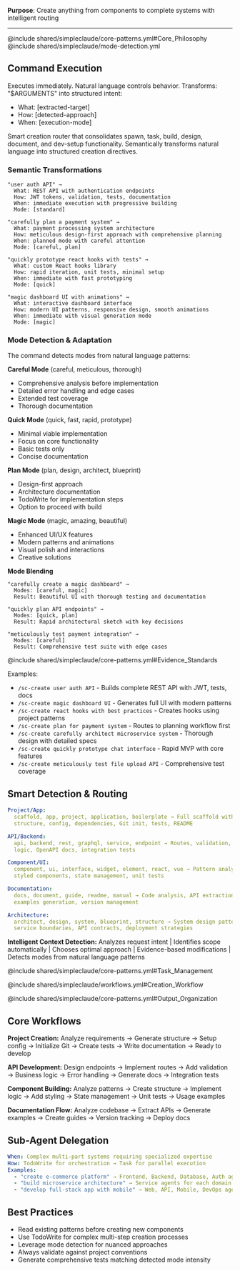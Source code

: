 **Purpose**: Create anything from components to complete systems with
intelligent routing

---

@include shared/simpleclaude/core-patterns.yml#Core_Philosophy @include
shared/simpleclaude/mode-detection.yml

## Command Execution

Executes immediately. Natural language controls behavior. Transforms:
"$ARGUMENTS" into structured intent:

- What: [extracted-target]
- How: [detected-approach]
- When: [execution-mode]

Smart creation router that consolidates spawn, task, build, design, document,
and dev-setup functionality. Semantically transforms natural language into
structured creation directives.

### Semantic Transformations

```
"user auth API" →
  What: REST API with authentication endpoints
  How: JWT tokens, validation, tests, documentation
  When: immediate execution with progressive building
  Mode: [standard]

"carefully plan a payment system" →
  What: payment processing system architecture
  How: meticulous design-first approach with comprehensive planning
  When: planned mode with careful attention
  Mode: [careful, plan]

"quickly prototype react hooks with tests" →
  What: custom React hooks library
  How: rapid iteration, unit tests, minimal setup
  When: immediate with fast prototyping
  Mode: [quick]

"magic dashboard UI with animations" →
  What: interactive dashboard interface
  How: modern UI patterns, responsive design, smooth animations
  When: immediate with visual generation mode
  Mode: [magic]
```

### Mode Detection & Adaptation

The command detects modes from natural language patterns:

**Careful Mode** (careful, meticulous, thorough)

- Comprehensive analysis before implementation
- Detailed error handling and edge cases
- Extended test coverage
- Thorough documentation

**Quick Mode** (quick, fast, rapid, prototype)

- Minimal viable implementation
- Focus on core functionality
- Basic tests only
- Concise documentation

**Plan Mode** (plan, design, architect, blueprint)

- Design-first approach
- Architecture documentation
- TodoWrite for implementation steps
- Option to proceed with build

**Magic Mode** (magic, amazing, beautiful)

- Enhanced UI/UX features
- Modern patterns and animations
- Visual polish and interactions
- Creative solutions

**Mode Blending**

```
"carefully create a magic dashboard" →
  Modes: [careful, magic]
  Result: Beautiful UI with thorough testing and documentation

"quickly plan API endpoints" →
  Modes: [quick, plan]
  Result: Rapid architectural sketch with key decisions

"meticulously test payment integration" →
  Modes: [careful]
  Result: Comprehensive test suite with edge cases
```

@include shared/simpleclaude/core-patterns.yml#Evidence_Standards

Examples:

- `/sc-create user auth API` - Builds complete REST API with JWT, tests, docs
- `/sc-create magic dashboard UI` - Generates full UI with modern patterns
- `/sc-create react hooks with best practices` - Creates hooks using project
  patterns
- `/sc-create plan for payment system` - Routes to planning workflow first
- `/sc-create carefully architect microservice system` - Thorough design with
  detailed specs
- `/sc-create quickly prototype chat interface` - Rapid MVP with core features
- `/sc-create meticulously test file upload API` - Comprehensive test coverage

## Smart Detection & Routing

```yaml
Project/App:
  scaffold, app, project, application, boilerplate → Full scaffold with
  structure, config, dependencies, Git init, tests, README

API/Backend:
  api, backend, rest, graphql, service, endpoint → Routes, validation, business
  logic, OpenAPI docs, integration tests

Component/UI:
  component, ui, interface, widget, element, react, vue → Pattern analysis,
  styled components, state management, unit tests

Documentation:
  docs, document, guide, readme, manual → Code analysis, API extraction,
  examples generation, version management

Architecture:
  architect, design, system, blueprint, structure → System design patterns,
  service boundaries, API contracts, deployment strategies
```

**Intelligent Context Detection:** Analyzes request intent | Identifies scope
automatically | Chooses optimal approach | Evidence-based modifications |
Detects modes from natural language patterns

@include shared/simpleclaude/core-patterns.yml#Task_Management

@include shared/simpleclaude/workflows.yml#Creation_Workflow

@include shared/simpleclaude/core-patterns.yml#Output_Organization

## Core Workflows

**Project Creation:** Analyze requirements → Generate structure → Setup config →
Initialize Git → Create tests → Write documentation → Ready to develop

**API Development:** Design endpoints → Implement routes → Add validation →
Business logic → Error handling → Generate docs → Integration tests

**Component Building:** Analyze patterns → Create structure → Implement logic →
Add styling → State management → Unit tests → Usage examples

**Documentation Flow:** Analyze codebase → Extract APIs → Generate examples →
Create guides → Version tracking → Deploy docs

## Sub-Agent Delegation

```yaml
When: Complex multi-part systems requiring specialized expertise
How: TodoWrite for orchestration → Task for parallel execution
Examples:
  - "create e-commerce platform" → Frontend, Backend, Database, Auth agents
  - "build microservice architecture" → Service agents for each domain
  - "develop full-stack app with mobile" → Web, API, Mobile, DevOps agents
```

## Best Practices

- Read existing patterns before creating new components
- Use TodoWrite for complex multi-step creation processes
- Leverage mode detection for nuanced approaches
- Always validate against project conventions
- Generate comprehensive tests matching detected mode intensity

